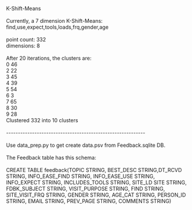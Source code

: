 K-Shift-Means<br/>
<br/>
Currently, a 7 dimension K-Shift-Means: find,use,expect,tools,loads,frq,gender,age<br/>
<br/>
point count: 332<br/>
dimensions: 8<br/>
<br/>
After 20 iterations, the clusters are:<br/>
0    46<br/>
2    22<br/>
3    45<br/>
4    39<br/>
5    54<br/>
6    3<br/>
7    65<br/>
8    30<br/>
9    28<br/>
Clustered 332 into 10 clusters<br/>
<br/>
-----------------------------------------------------------<br/>
<br/>
Use data_prep.py to get create data.psv from Feedback.sqlite DB.<br/>
<br/>
The Feedback table has this schema: <br/>
<br/>
CREATE TABLE feedback(TOPIC STRING, BEST_DESC STRING,DT_RCVD	STRING,	INFO_EASE_FIND	STRING,	INFO_EASE_USE	STRING,	INFO_EXPECT	STRING,	INCLUDES_TOOLS	STRING,	SITE_LD	SITE	STRING,	FDBK_SUBJECT	STRING,	VISIT_PURPOSE	STRING,	FIND	STRING,	SITE_VISIT_FRQ	STRING,	GENDER	STRING,	AGE_CAT	STRING,	PERSON_ID	STRING,	EMAIL	STRING,		PREV_PAGE	STRING,				COMMENTS	STRING)<br/>